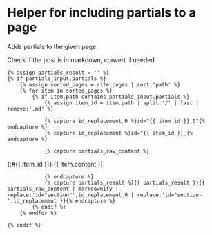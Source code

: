# Helper for including partials to a page

Adds partials to the given page

Check if the post is in markdown, convert if needed

    {% assign partials_result = '' %}
    {% if partials_input.partials %}
        {% assign sorted_pages = site.pages | sort:'path' %}
        {% for item in sorted_pages %}
            {% if item.path contains partials_input.partials %}
                {% assign item_id = item.path | split:'/' | last | remove:'.md' %}
                
                {% capture id_replacement_0 %}id="{{ item_id }}_0"{% endcapture %}
                {% capture id_replacement %}id="{{ item_id }}_{% endcapture %}

                {% capture partials_raw_content %}

{:#{{ item_id }}}
{{ item.content }}

                {% endcapture %}
                {% capture partials_result %}{{ partials_result }}{{ partials_raw_content | markdownify | replace:'id="section"',id_replacement_0 | replace:'id="section-',id_replacement }}{% endcapture %}
            {% endif %}
        {% endfor %}

    {% endif %}
